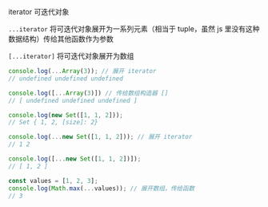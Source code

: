 

iterator 可迭代对象



`...iterator` 将可迭代对象展开为一系列元素（相当于 tuple，虽然 js 里没有这种数据结构）传给其他函数作为参数

`[...iterator]` 将可迭代对象展开为数组

```js
console.log(...Array(3)); // 展开 iterator
// undefined undefined undefined

console.log([...Array(3)]) // 传给数组构造器 [] 
// [ undefined undefined undefined ]

console.log(new Set([1, 1, 2]));
// Set { 1, 2, [size]: 2}

console.log(...new Set([1, 1, 2])); // 展开 iterator
// 1 2

console.log([...new Set([1, 1, 2])]);
// [ 1, 2 ]

const values = [1, 2, 3];
console.log(Math.max(...values)); // 展开数组，传给函数
// 3
```

